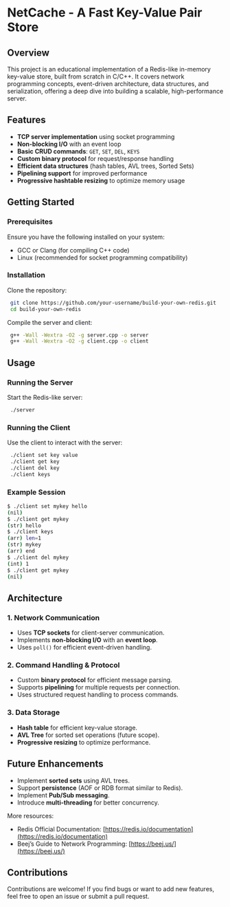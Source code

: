 # NetCache - A Fast Key-Value Pair Store

## Overview
This project is an educational implementation of a Redis-like in-memory key-value store, built from scratch in C/C++. It covers network programming concepts, event-driven architecture, data structures, and serialization, offering a deep dive into building a scalable, high-performance server.

## Features
- **TCP server implementation** using socket programming
- **Non-blocking I/O** with an event loop
- **Basic CRUD commands**: `GET`, `SET`, `DEL`, `KEYS`
- **Custom binary protocol** for request/response handling
- **Efficient data structures** (hash tables, AVL trees, Sorted Sets)
- **Pipelining support** for improved performance
- **Progressive hashtable resizing** to optimize memory usage

## Getting Started
### Prerequisites
Ensure you have the following installed on your system:
- GCC or Clang (for compiling C++ code)
- Linux (recommended for socket programming compatibility)

### Installation
Clone the repository:
```sh
 git clone https://github.com/your-username/build-your-own-redis.git
 cd build-your-own-redis
```

Compile the server and client:
```sh
 g++ -Wall -Wextra -O2 -g server.cpp -o server
 g++ -Wall -Wextra -O2 -g client.cpp -o client
```

## Usage
### Running the Server
Start the Redis-like server:
```sh
 ./server
```

### Running the Client
Use the client to interact with the server:
```sh
 ./client set key value
 ./client get key
 ./client del key
 ./client keys
```

### Example Session
```sh
$ ./client set mykey hello
(nil)
$ ./client get mykey
(str) hello
$ ./client keys
(arr) len=1
(str) mykey
(arr) end
$ ./client del mykey
(int) 1
$ ./client get mykey
(nil)
```

## Architecture
### 1. **Network Communication**
- Uses **TCP sockets** for client-server communication.
- Implements **non-blocking I/O** with an **event loop**.
- Uses `poll()` for efficient event-driven handling.

### 2. **Command Handling & Protocol**
- Custom **binary protocol** for efficient message parsing.
- Supports **pipelining** for multiple requests per connection.
- Uses structured request handling to process commands.

### 3. **Data Storage**
- **Hash table** for efficient key-value storage.
- **AVL Tree** for sorted set operations (future scope).
- **Progressive resizing** to optimize performance.

## Future Enhancements
- Implement **sorted sets** using AVL trees.
- Support **persistence** (AOF or RDB format similar to Redis).
- Implement **Pub/Sub messaging**.
- Introduce **multi-threading** for better concurrency.


More resources:
- Redis Official Documentation: [https://redis.io/documentation](https://redis.io/documentation)
- Beej’s Guide to Network Programming: [https://beej.us/](https://beej.us/)

## Contributions
Contributions are welcome! If you find bugs or want to add new features, feel free to open an issue or submit a pull request.
